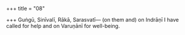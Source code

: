 +++
title = "08"

+++
Guṅgū, Sinīvalī, Rākā, Sarasvatī—
(on them and) on Indrāṇī I have called for help and on Varuṇānī for  well-being.
